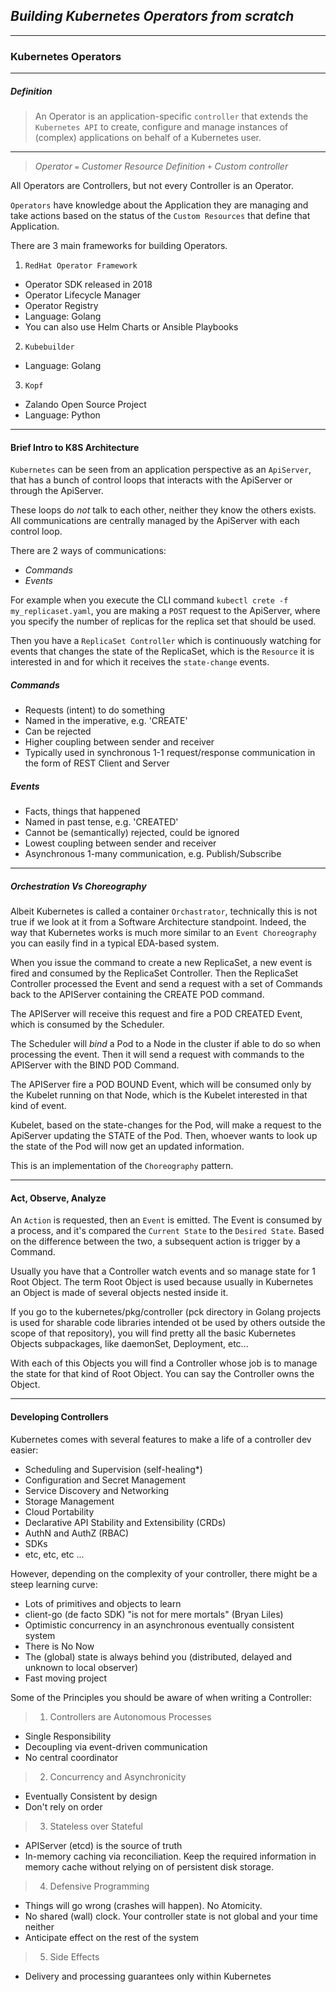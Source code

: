 ## _Building Kubernetes Operators from scratch_

---

### Kubernetes Operators

----

##### _Definition_


> An Operator is an application-specific `controller` that extends the `Kubernetes API`
> to create, configure and manage instances of (complex) applications on behalf of a Kubernetes user.
---
>_Operator_ `=` _Customer Resource Definition_ `+` _Custom controller_

All Operators are Controllers, but not every Controller is an Operator.

`Operators` have knowledge about the Application they are managing and take actions 
based on the status of the `Custom Resources` that define that Application.

There are 3 main frameworks for building Operators.

1) `RedHat Operator Framework`

- Operator SDK released in 2018
- Operator Lifecycle Manager
- Operator Registry
- Language: Golang
- You can also use Helm Charts or Ansible Playbooks

2) `Kubebuilder`
- Language: Golang

3) `Kopf`
- Zalando Open Source Project
- Language: Python

---

#### Brief Intro to K8S Architecture

`Kubernetes` can be seen from an application perspective as an `ApiServer`,
that has a bunch of control loops that interacts with the ApiServer or through the ApiServer.

These loops do _not_ talk to each other, neither they know the others exists. 
All communications are centrally managed by the ApiServer with each control loop.

There are 2 ways of communications:

- _Commands_
- _Events_

For example when you execute the CLI command `kubectl crete -f my_replicaset.yaml`,
you are making a `POST` request to the ApiServer, where you specify the number of replicas
for the replica set that should be used.

Then you have a `ReplicaSet Controller` which is continuously watching for events that changes the state 
of the ReplicaSet, which is the `Resource` it is interested in and for which it receives the `state-change` events.

##### _Commands_

- Requests (intent) to do something
- Named in the imperative, e.g. 'CREATE'
- Can be rejected
- Higher coupling between sender and receiver 
- Typically used in synchronous 1-1 request/response communication in the form of REST Client and Server

##### _Events_

- Facts, things that happened
- Named in past tense, e.g. 'CREATED'
- Cannot be (semantically) rejected, could be ignored
- Lowest coupling between sender and receiver
- Asynchronous 1-many communication, e.g. Publish/Subscribe

----

##### Orchestration Vs Choreography

Albeit Kubernetes is called a container `Orchastrator`, technically this is not true if we look at it 
from a Software Architecture standpoint. Indeed, the way that Kubernetes works is much more similar to an `Event Choreography`
you can easily find in a typical EDA-based system.

When you issue the command to create a new ReplicaSet, a new event is fired and consumed by the ReplicaSet Controller.
Then the ReplicaSet Controller processed the Event and send a request with a set of Commands back to the APIServer containing the CREATE POD command.

The APIServer will receive this request and fire a POD CREATED Event, which is consumed by the Scheduler.

The Scheduler will _bind_ a Pod to a Node in the cluster if able to do so when processing the event.
Then it will send a request with commands to the APIServer with the BIND POD Command.

The APIServer fire a POD BOUND Event, which will be consumed only by the Kubelet running on that Node,
which is the Kubelet interested in that kind of event.

Kubelet, based on the state-changes for the Pod, will make a request to the ApiServer updating the STATE of the Pod.
Then, whoever wants to look up the state of the Pod will now get an updated information.

This is an implementation of the `Choreography` pattern.

----

#### Act, Observe, Analyze

An `Action` is requested, then an `Event` is emitted. 
The Event is consumed by a process, and it's compared the `Current State` to the `Desired State`.
Based on the difference between the two, a subsequent action is trigger by a Command.

Usually you have that a Controller watch events and so manage state for 1 Root Object.
The term Root Object is used because usually in Kubernetes an Object is made of several 
objects nested inside it.

If you go to the kubernetes/pkg/controller (pck directory in Golang projects is used for 
sharable code libraries intended ot be used by others outside the scope of that repository),
you will find pretty all the basic Kubernetes Objects subpackages, like daemonSet, Deployment, etc...

With each of this Objects you will find a Controller whose job is to manage the state for that
kind of Root Object. You can say the Controller owns the Object.

----

#### Developing Controllers

Kubernetes comes with several features to make a life of a controller dev easier:

- Scheduling and Supervision (self-healing*)
- Configuration and Secret Management
- Service Discovery and Networking
- Storage Management
- Cloud Portability
- Declarative API Stability and Extensibility (CRDs)
- AuthN and AuthZ (RBAC)
- SDKs
- etc, etc, etc ...

However, depending on the complexity of your controller, there might be a steep learning curve:

- Lots of primitives and objects to learn
- client-go (de facto SDK) "is not for mere mortals" (Bryan Liles)
- Optimistic concurrency in an asynchronous eventually consistent system
- There is No Now
- The (global) state is always behind you (distributed, delayed and unknown to local observer)
- Fast moving project

Some of the Principles you should be aware of when writing a Controller:

> 1) Controllers are Autonomous Processes
- Single Responsibility
- Decoupling via event-driven communication
- No central coordinator

> 2) Concurrency and Asynchronicity
- Eventually Consistent by design
- Don't rely on order

> 3) Stateless over Stateful
- APIServer (etcd) is the source of truth
- In-memory caching via reconciliation. Keep the required information 
in memory cache without relying on of persistent disk storage.

> 4) Defensive Programming
- Things will go wrong (crashes will happen). No Atomicity.
- No shared (wall) clock. Your controller state is not global and your time neither
- Anticipate effect on the rest of the system

> 5) Side Effects
- Delivery and processing guarantees only within Kubernetes
